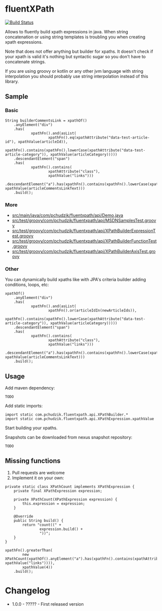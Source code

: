 # fluentXPath

[![Build Status](https://travis-ci.org/pchudzik/fluentxpath.svg?branch=master)](https://travis-ci.org/pchudzik/fluentxpath)

Allows to fluently build xpath expressions in java. When string concatenation or using string
templates is troubling you when creating xpath expressions.

Note that does not offer anything but builder for xpaths. It doesn't check if your xpath is valid
it's nothing but syntactic sugar so you don't have to concatenate strings.

If you are using groovy or kotlin or any other jvm language with string interpolation you should
probably use string interpolation instead of this library.

## Sample

### Basic

```
String builderCommentsLink = xpathOf()
    .anyElement("div")
    .has(
            xpathFn().and(asList(
                    xpathFn().eq(xpathAttribute("data-test-article-id"), xpathValue(articleId)),
                    xpathFn().contains(xpathFn().lowerCase(xpathAttribute("data-test-article-category")), xpathValue(articleCategory)))))
    .descendantElement("span")
    .has(
            xpathFn().contains(
                    xpathAttribute("class"),
                    xpathValue("links")))
    .descendantElement("a").has(xpathFn().contains(xpathFn().lowerCase(xpathFn().text()), xpathValue(articleCommentsLinkText)))
    .build();
```

### More

* [src/main/java/com/pchudzik/fluentxpath/api/Demo.java](src/main/java/com/pchudzik/fluentxpath/api/Demo.java)
* [src/test/groovy/com/pchudzik/fluentxpath/api/MSDNSamplesTest.groovy](src/test/groovy/com/pchudzik/fluentxpath/api/MSDNSamplesTest.groovy)
* [src/test/groovy/com/pchudzik/fluentxpath/api/XPathBuilderExpressionTest.groovy](src/test/groovy/com/pchudzik/fluentxpath/api/XPathBuilderExpressionTest.groovy)
* [src/test/groovy/com/pchudzik/fluentxpath/api/XPathBuilderFunctionTest.groovy](src/test/groovy/com/pchudzik/fluentxpath/api/XPathBuilderFunctionTest.groovy)
* [src/test/groovy/com/pchudzik/fluentxpath/api/XPathBuilderAxisTest.groovy](src/test/groovy/com/pchudzik/fluentxpath/api/XPathBuilderAxisTest.groovy)

### Other

You can dynamically build xpaths like with JPA's criteria builder adding conditions, loops, etc:
```
xpathOf()
    .anyElement("div")
    .has(
            xpathFn().and(asList(
                    xpathFn().or(articleIdIn(newArticleIds)),
                    xpathFn().contains(xpathFn().lowerCase(xpathAttribute("data-test-article-category")), xpathValue(articleCategory)))))
    .descendantElement("span")
    .has(
            xpathFn().contains(
                    xpathAttribute("class"),
                    xpathValue("links")))
    .descendantElement("a").has(xpathFn().contains(xpathFn().lowerCase(xpathFn().text()), xpathValue(articleCommentsLinkText)))
    .build();
```


## Usage

Add maven dependency:

```TODO```

Add static imports:

```
import static com.pchudzik.fluentxpath.api.XPathBuilder.*
import static com.pchudzik.fluentxpath.api.XPathExpression.xpathValue
``` 

Start building your xpaths.

Snapshots can be downloaded from nexus snapshot repository:

```TODO```

## Missing functions

1. Pull requests are welcome
1. Implement it on your own:
```
private static class XPathCount implements XPathExpression {
    private final XPathExpression expression;

    private XPathCount(XPathExpression expression) {
        this.expression = expression;
    }

    @Override
    public String build() {
        return "count((" +
                expression.build() +
                "))";
    }
}

xpathFn().greaterThan(
        new XPathCount(xpathOf().anyElement("a").has(xpathFn().contains(xpathAttribute("class"), xpathValue("links")))),
        xpathValue(4))
    .build();
``` 

# Changelog

* 1.0.0 - ????? - First released version